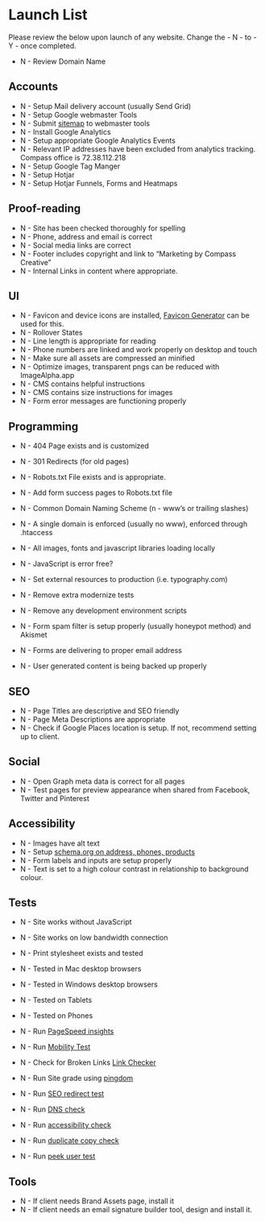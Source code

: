 # Launch List

Please review the below upon launch of any website. Change the - N - to - Y - once completed.

- N - Review Domain Name

## Accounts

- N - Setup Mail delivery account (usually Send Grid)
- N - Setup Google webmaster Tools
- N - Submit [sitemap](https://support.google.com/webmasters/answer/183668?hl=en&ref_topic=4581190) to webmaster tools
- N - Install Google Analytics
- N - Setup appropriate Google Analytics Events
- N - Relevant IP addresses have been excluded from analytics tracking. Compass office is 72.38.112.218
- N - Setup Google Tag Manger
- N - Setup Hotjar
- N - Setup Hotjar Funnels, Forms and Heatmaps

## Proof-reading

- N - Site has been checked thoroughly for spelling
- N - Phone, address and email is correct
- N - Social media links are correct
- N - Footer includes copyright and link to “Marketing by Compass Creative”
- N - Internal Links in content where appropriate.

## UI

- N - Favicon and device icons are installed, [Favicon Generator](http://realfavicongenerator.net) can be used for this.
- N - Rollover States
- N - Line length is appropriate for reading
- N - Phone numbers are linked and work properly on desktop and touch
- N - Make sure all assets are compressed an minified
- N - Optimize images, transparent pngs can be reduced with ImageAlpha.app
- N - CMS contains helpful instructions
- N - CMS contains size instructions for images
- N - Form error messages are functioning properly

## Programming

- N - 404 Page exists and is customized
- N - 301 Redirects (for old pages)

- N - Robots.txt File exists and is appropriate.
- N - Add form success pages to Robots.txt file
- N - Common Domain Naming Scheme (n - www’s or trailing slashes)
- N - A single domain is enforced (usually no www), enforced through .htaccess

- N - All images, fonts and javascript libraries loading locally
- N - JavaScript is error free?
- N - Set external resources to production (i.e. typography.com)
- N - Remove extra modernize tests
- N - Remove any development environment scripts
- N - Form spam filter is setup properly (usually honeypot method) and Akismet
- N - Forms are delivering to proper email address
- N - User generated content is being backed up properly

## SEO

- N - Page Titles are descriptive and SEO friendly
- N - Page Meta Descriptions are appropriate
- N - Check if Google Places location is setup. If not, recommend setting up to client.

## Social

- N - Open Graph meta data is correct for all pages
- N - Test pages for preview appearance when shared from Facebook, Twitter and Pinterest

## Accessibility

- N - Images have alt text
- N - Setup [schema.org on address, phones, products](http://schema.org)
- N - Form labels and inputs are setup properly
- N - Text is set to a high colour contrast in relationship to background colour.

## Tests

- N - Site works without JavaScript
- N - Site works on low bandwidth connection
- N - Print stylesheet exists and tested
- N - Tested in Mac desktop browsers
- N - Tested in Windows desktop browsers
- N - Tested on Tablets
- N - Tested on Phones

- N - Run [PageSpeed insights](https://developers.google.com/speed/pagespeed/insights/)
- N - Run [Mobility Test](https://www.google.ca/webmasters/tools/mobile-friendly/)
- N - Check for Broken Links [Link Checker](http://validator.w3.org/checklink)
- N - Run Site grade using [pingdom](http://tools.pingdom.com)
- N - Run [SEO redirect test](http://www.ragepank.com/redirect-check/)
- N - Run [DNS check](http://intodns.com)
- N - Run [accessibility check](http://achecker.ca/checker/index.php)
- N - Run [duplicate copy check](http://www.copyscape.com)
- N - Run [peek user test](http://peek.usertesting.com)


## Tools
- N - If client needs Brand Assets page, install it
- N - If client needs an email signature builder tool, design and install it.
